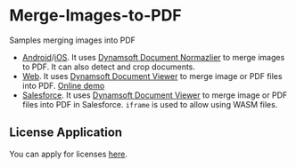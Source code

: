 # Merge-Images-to-PDF

Samples merging images into PDF

* [Android](Android/PDFCreator)/[iOS](iOS/PDFCreator). It uses [Dynamsoft Document Normazlier](https://www.dynamsoft.com/document-normalizer/docs/core/introduction/) to merge images to PDF. It can also detect and crop documents.
* [Web](Web). It uses [Dynamsoft Document Viewer](https://www.dynamsoft.com/document-viewer/docs/introduction/index.html) to merge image or PDF files into PDF. [Online demo](https://tony-xlh.github.io/Merge-Images-to-PDF/Web/)
* [Salesforce](Salesforce). It uses [Dynamsoft Document Viewer](https://www.dynamsoft.com/document-viewer/docs/introduction/index.html) to merge image or PDF files into PDF in Salesforce. `iframe` is used to allow using WASM files.


## License Application

You can apply for licenses [here](https://www.dynamsoft.com/customer/license/trialLicense/).